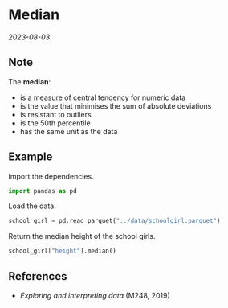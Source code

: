 
# Median

*2023-08-03*

## Note

The **median**:

- is a measure of central tendency for numeric data
- is the value that minimises the sum of absolute deviations
- is resistant to outliers
- is the 50th percentile
- has the same unit as the data

## Example

Import the dependencies.

```python
import pandas as pd
```

Load the data.

```python
school_girl = pd.read_parquet("../data/schoolgirl.parquet")
```

Return the median height of the school girls.

```python
school_girl["height"].median()
```

## References

- *Exploring and interpreting data* (M248, 2019)
